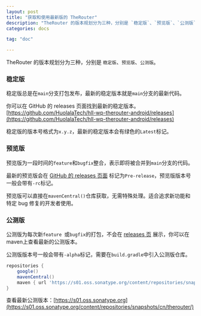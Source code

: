 ```yaml
---
layout: post
title: "获取和使用最新版的 TheRouter"
description: "TheRouter 的版本规划分为三种，分别是 `稳定版`、`预览版`、`公测版`。"
categories: docs

tag: "doc" 

---
```



TheRouter 的版本规划分为三种，分别是 `稳定版`、`预览版`、`公测版`。

### 稳定版

稳定版总是在`main`分支打包发布，最新的稳定版本就是`main`分支的最新代码。   

你可以在 GitHub 的 releases 页面找到最新的稳定版本。  
[https://github.com/HuolalaTech/hll-wp-therouter-android/releases](https://github.com/HuolalaTech/hll-wp-therouter-android/releases)  

稳定版的版本号格式为`x.y.z`，最新的稳定版本会有绿色的`Latest`标记。     


### 预览版

预览版为一段时间的`feature`和`bugfix`整合，表示即将被合并到`main`分支的代码。  

最新的预览版会在 [ GitHub 的 releases 页面](https://github.com/HuolalaTech/hll-wp-therouter-android/releases) 标记为`Pre-release`，预览版版本号一般会带有`-rc`标记。  

预览版可以直接在`mavenCentral()`仓库获取，无需特殊处理。适合追求新功能和特定 bug 修复的开发者使用。  


### 公测版

公测版为每次新`feature `或`bugfix`的打包，不会在 [releases 页](https://github.com/HuolalaTech/hll-wp-therouter-android/releases) 展示，你可以在maven上查看最新的公测版本。   

公测版版本号一般会带有`-alpha`标记，需要在`build.gradle`中引入公测版仓库。  

```gradle
repositories {
    google()
    mavenCentral()
    maven { url 'https://s01.oss.sonatype.org/content/repositories/snapshots/' }
}
```

查看最新公测版本：[https://s01.oss.sonatype.org](https://s01.oss.sonatype.org/content/repositories/snapshots/cn/therouter/)  

